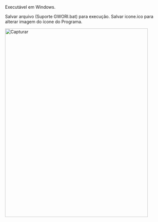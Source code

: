 Executável em Windows.

Salvar arquivo (Suporte GWORI.bat) para execução.
Salvar icone.ico para alterar imagem do ícone do Programa.


<img width="468" height="618" alt="Capturar" src="https://github.com/user-attachments/assets/cd6233b2-9889-4a7c-a308-9eef6e1befe8" />
